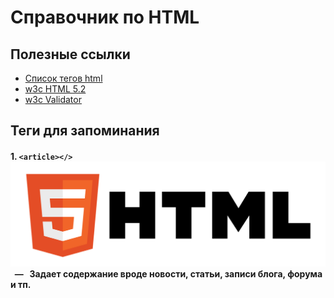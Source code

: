 # Справочник по HTML

## Полезные ссылки

* [Список тегов html](http://htmlbook.ru/html)
* [w3c HTML 5.2](https://www.w3.org/TR/html/index.html#contents)
* [w3c Validator](http://validator.w3.org)

## Теги для запоминания

#### 1. ``<article></>``![icon](html5_icon.png) &#160; &#8212; &#160; Задает содержание вроде новости, статьи, записи блога, форума и тп.
